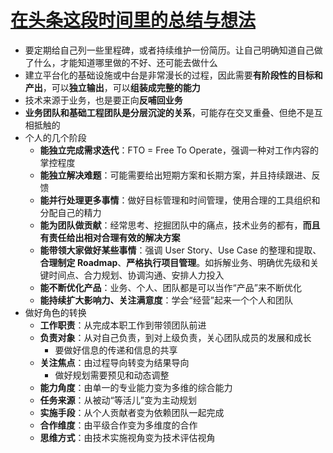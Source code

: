 # [在头条这段时间里的总结与想法](https://github.com/yunmc/blog/issues/1)

- 要定期给自己列一些里程碑，或者持续维护一份简历。让自己明确知道自己做了什么，才能知道哪里做的不好、还可能去做什么
- 建立平台化的基础设施或中台是非常漫长的过程，因此需要**有阶段性的目标和产出**，可以**独立输出**，可以**组装成完整的能力**
- 技术来源于业务，也是要正向**反哺回业务**
- **业务团队和基础工程团队是分层沉淀的关系**，可能存在交叉重叠、但绝不是互相抵触的
- 个人的几个阶段
    - **能独立完成需求迭代**：FTO = Free To Operate，强调一种对工作内容的掌控程度
    - **能独立解决难题**：可能需要给出短期方案和长期方案，并且持续跟进、反馈
    - **能并行处理更多事情**：做好目标管理和时间管理，使用合理的工具组织和分配自己的精力
    - **能为团队做贡献**：经常思考、挖掘团队中的痛点，技术业务的都有，**而且有责任给出相对合理有效的解决方案**
    - **能带领大家做好某些事情**：强调 User Story、Use Case 的整理和提取、**合理制定 Roadmap**、**严格执行项目管理**。如拆解业务、明确优先级和关键时间点、合力规划、协调沟通、安排人力投入
    - **能不断优化产品**：业务、个人、团队都是可以当作“产品”来不断优化
    - **能持续扩大影响力、关注满意度**：学会“经营”起来一个个人和团队
- 做好角色的转换
    - **工作职责**：从完成本职工作到带领团队前进
    - **负责对象**：从对自己负责，到对上级负责，关心团队成员的发展和成长
        - 要做好信息的传递和信息的共享
    - **关注焦点**：由过程导向转变为结果导向
        - 做好规划需要预见和动态调整
    - **能力角度**：由单一的专业能力变为多维的综合能力
    - **任务来源**：从被动“等活儿”变为主动规划
    - **实施手段**：从个人贡献者变为依赖团队一起完成
    - **合作维度**：由平级合作变为多维度的合作
    - **思维方式**：由技术实施视角变为技术评估视角
